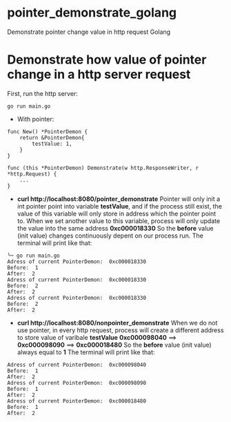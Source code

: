 # pointer_demonstrate_golang
Demonstrate pointer change value in http request Golang

# Demonstrate how value of pointer change in a http server request 

First, run the http server:
```console
go run main.go
```

* With pointer:
```code
func New() *PointerDemon {
	return &PointerDemon{
		testValue: 1,
	}
}

func (this *PointerDemon) Demonstrate(w http.ResponseWriter, r *http.Request) {
    ...
}
```
* **curl http://localhost:8080/pointer_demonstrate**
Pointer will only init a int pointer point into variable **testValue**, and if the process still exist, the value of this variable will only store in address which the pointer point to. When we set another value to this variable, process will only update the value into the same address **0xc000018330**
So the **before** value (init value) changes continuously depent on our process run.
The terminal will print like that:
```console
╰─ go run main.go 
Adress of current PointerDemon:  0xc000018330
Before:  1
After:  2
Adress of current PointerDemon:  0xc000018330
Before:  2
After:  2
Adress of current PointerDemon:  0xc000018330
Before:  2
After:  2
```
* **curl http://localhost:8080/nonpointer_demonstrate**
When we do not use pointer, in every http request, process will create a different address to store value of varibale **testValue** 
**0xc000098040** ==> **0xc000098090** ==> **0xc000018480**
So the **before** value (init value) always equal to **1**
The terminal will print like that:
```
Adress of current PointerDemon:  0xc000098040
Before:  1
After:  2
Adress of current PointerDemon:  0xc000098090
Before:  1
After:  2
Adress of current PointerDemon:  0xc000018480
Before:  1
After:  2
```
